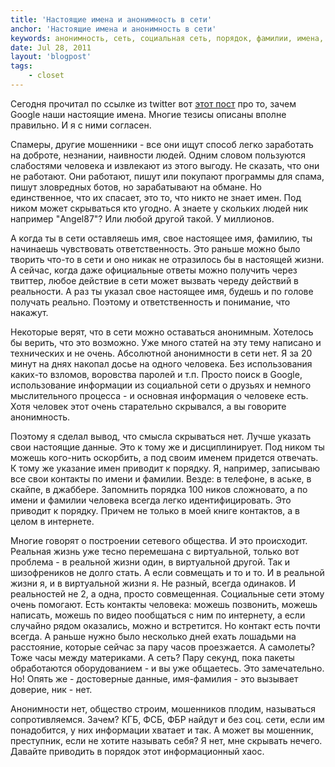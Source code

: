 ```yaml
---
title: 'Настоящие имена и анонимность в сети'
anchor: 'Настоящие имена и анонимность в сети'
keywords: анонимность, сеть, социальная сеть, порядок, фамилии, имена, настоящие, жизнь, общество
date: Jul 28, 2011
layout: 'blogpost'
tags:
    - closet
---
```


Сегодня прочитал по ссылке из twitter вот [этот пост](http://www.bbc.co.uk/russian/society/2011/07/110728_google_real_names.shtml) про то, зачем Google наши настоящие имена. Многие тезисы описаны вполне правильно. И я с ними согласен.

Спамеры, другие мошенники - все они ищут способ легко заработать на доброте, незнании, наивности людей. Одним словом пользуются слабостями человека и извлекают из этого выгоду. Не сказать, что они не работают. Они работают, пишут или покупают программы для спама, пишут зловредных ботов, но зарабатывают на обмане. Но единственное, что их спасает, это то, что никто не знает имен. Под ником может скрываться кто угодно. А знаете у скольких людей ник например "Angel87"? Или любой другой такой. У миллионов.

<!-- cut -->

А когда ты в сети оставляешь имя, свое настоящее имя, фамилию, ты начинаешь чувствовать ответственность. Это раньше можно было творить что-то в сети и оно никак не отразилось бы в настоящей жизни. А сейчас, когда даже официальные ответы можно получить через твиттер, любое действие в сети может вызвать череду действий в реальности. А раз ты указал свое настоящее имя, будешь и по голове получать реально. Поэтому и ответственность и понимание, что накажут.

Некоторые верят, что в сети можно оставаться анонимным. Хотелось бы верить, что это возможно. Уже много статей на эту тему написано и технических и не очень. Абсолютной анонимности в сети нет. Я за 20 минут на днях накопал досье на одного человека. Без использования каких-то взломов, воровства паролей и т.п. Просто поиск в Google, использование информации из социальной сети о друзьях и немного мыслительного процесса - и основная информация о человеке есть. Хотя человек этот очень старательно скрывался, а вы говорите анонимность.

Поэтому я сделал вывод, что смысла скрываться нет. Лучше указать свои настоящие данные. Это к тому же и дисциплинирует. Под ником ты можешь кого-нить оскорбить, а под своим именем придется отвечать. К тому же указание имен приводит к порядку. Я, например, записываю все свои контакты по имени и фамилии. Везде: в телефоне, в аське, в скайпе, в джаббере. Запомнить порядка 100 ников сложновато, а по имени и фамилии человека всегда легко идентифицировать. Это приводит к порядку. Причем не только в моей книге контактов, а в целом в интернете.

Многие говорят о построении сетевого общества. И это происходит. Реальная жизнь уже тесно перемешана с виртуальной, только вот проблема - в реальной жизни один, в виртуальной другой. Так и шизофреников не долго стать. А если совмещать и то и то. И в реальной жизни я, и в виртуальной жизни я. Не разный, всегда одинаков. И реальностей не 2, а одна, просто совмещенная. Социальные сети этому очень помогают. Есть контакты человека: можешь позвонить, можешь написать, можешь по видео пообщаться с ним по интернету, а если случайно рядом оказались, можно и встретится. Но контакт есть почти всегда. А раньше нужно было несколько дней ехать лошадьми на расстояние, которые сейчас за пару часов проезжается. А самолеты? Тоже часы между материками. А сеть? Пару секунд, пока пакеты обработаются оборудованием - и вы уже общаетесь. Это замечательно. Но! Опять же - достоверные данные, имя-фамилия - это вызывает доверие, ник - нет.

Анонимности нет, общество строим, мошенников плодим, называться сопротивляемся. Зачем? КГБ, ФСБ, ФБР найдут и без соц. сети, если им понадобится, у них информации хватает и так. А может вы мошенник, преступник, если не хотите называть себя? Я нет, мне скрывать нечего. Давайте приводить в порядок этот информационный хаос.
